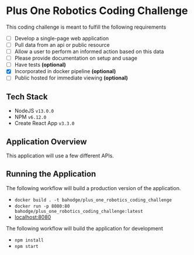# Plus One Robotics Coding Challenge

This coding challenge is meant to fulfill the following requirements

- [ ] Develop a single-page web application
- [ ] Pull data from an api or public resource
- [ ] Allow a user to perform an informed action based on this data
- [ ] Please provide documentation on setup and usage
- [ ] Have tests **(optional)**
- [x] Incorporated in docker pipeline **(optional)**
- [ ] Public hosted for immediate viewing **(optional)**

## Tech Stack

- NodeJS `v13.0.0`
- NPM `v6.12.0`
- Create React App `v3.3.0`

## Application Overview

This application will use a few different APIs.

## Running the Application

The following workflow will build a production version of the application.

- `docker build . -t bahodge/plus_one_robotics_coding_challenge`
- `docker run -p 8080:80 bahodge/plus_one_robotics_coding_challenge:latest`
- [localhost:8080](http://localhost:8080)

The following workflow will build the application for development

- `npm install`
- `npm start`